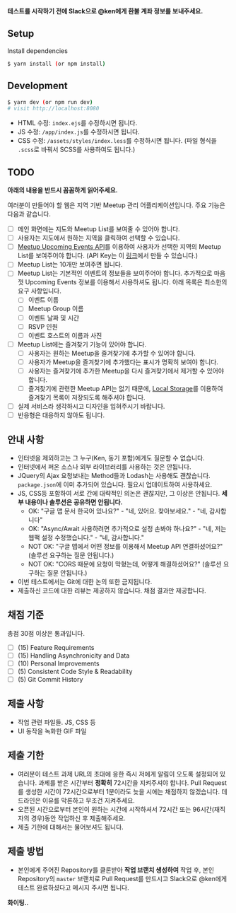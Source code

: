 **테스트를 시작하기 전에 Slack으로 @ken에게 환불 계좌 정보를 보내주세요.**

## Setup

Install dependencies

```sh
$ yarn install (or npm install)
```

## Development

```sh
$ yarn dev (or npm run dev)
# visit http://localhost:8080
```

- HTML 수정: `index.ejs`를 수정하시면 됩니다.
- JS 수정: `/app/index.js`를 수정하시면 됩니다.
- CSS 수정: `/assets/styles/index.less`를 수정하시면 됩니다. (파일 형식을 `.scss`로 바꿔서 SCSS를 사용하여도 됩니다.)

## TODO

**아래의 내용을 반드시 꼼꼼하게 읽어주세요.**

여러분이 만들어야 할 웹은 지역 기반 Meetup 관리 어플리케이션입니다. 주요 기능은 다음과 같습니다.

- [ ] 메인 화면에는 지도와 Meetup List를 보여줄 수 있어야 합니다.
- [ ] 사용자는 지도에서 원하는 지역을 클릭하여 선택할 수 있습니다.
- [ ] [Meetup Upcoming Events API](https://www.meetup.com/meetup_api/docs/find/upcoming_events/)를 이용하여 사용자가 선택한 지역의 Meetup List를 보여주어야 합니다. (API Key는 이 [링크](https://secure.meetup.com/meetup_api/key/)에서 만들 수 있습니다.)
- [ ] Meetup List는 10개만 보여주면 됩니다.
- [ ] Meetup List는 기본적인 이벤트의 정보들을 보여주어야 합니다. 추가적으로 마음껏 Upcoming Events 정보를 이용해서 사용하셔도 됩니다. 아래 목록은 최소한의 요구 사항입니다.
  - [ ] 이벤트 이름
  - [ ] Meetup Group 이름
  - [ ] 이벤트 날짜 및 시간
  - [ ] RSVP 인원
  - [ ] 이벤트 호스트의 이름과 사진
- [ ] Meetup List에는 즐겨찾기 기능이 있어야 합니다.
  - [ ] 사용자는 원하는 Meetup을 즐겨찾기에 추가할 수 있어야 합니다.
  - [ ] 사용자가 Meetup을 즐겨찾기에 추가했다는 표시가 명확히 보여야 합니다.
  - [ ] 사용자는 즐겨찾기에 추가한 Meetup을 다시 즐겨찾기에서 제거할 수 있어야 합니다.
  - [ ] 즐겨찾기에 관련한 Meetup API는 없기 때문에, [Local Storage](https://developer.mozilla.org/en-US/docs/Web/API/Window/localStorage)를 이용하여 즐겨찾기 목록이 저장되도록 해주셔야 합니다.
- [ ] 실제 서비스라 생각하시고 디자인을 입혀주시기 바랍니다.
- [ ] 반응형은 대응하지 않아도 됩니다.

## 안내 사항

- 인터넷을 제외하고는 그 누구(Ken, 동기 포함)에게도 질문할 수 없습니다.
- 인터넷에서 퍼온 소스나 외부 라이브러리를 사용하는 것은 안됩니다.
- JQuery의 Ajax 요청보내는 Method들과 Lodash는 사용해도 괜찮습니다. `package.json`에 이미 추가되어 있습니다. 필요시 업데이트하여 사용하세요.
- JS, CSS등 포함하여 서로 간에 대략적인 의논은 괜찮지만, 그 이상은 안됩니다. **세부 내용이나 솔루션은 공유하면 안됩니다.**
  - OK: "구글 맵 문서 한국어 있나요?" - "네, 있어요. 찾아보세요." - "네, 감사합니다"
  - OK: "Async/Await 사용하려면 추가적으로 설정 손봐야 하나요?" - "네, 저는 웹팩 설정 수정했습니다." - "네, 감사합니다."
  - NOT OK: "구글 맵에서 어떤 정보를 이용해서 Meetup API 연결하셨어요?" (솔루션 요구하는 질문 안됩니다.)
  - NOT OK: "CORS 때문에 요청이 막혔는데, 어떻게 해결하셨어요?" (솔루션 요구하는 질문 안됩니다.)
- 이번 테스트에서는 Git에 대한 논의 또한 금지됩니다.
- 제출하신 코드에 대한 리뷰는 제공하지 않습니다. 채점 결과만 제공합니다.

## 채점 기준

총점 30점 이상은 통과입니다.

- [ ] (15) Feature Requirements
- [ ] (15) Handling Asynchronicity and Data
- [ ] (10) Personal Improvements
- [ ] (5) Consistent Code Style & Readability
- [ ] (5) Git Commit History

## 제출 사항

- 작업 관련 파일들. JS, CSS 등
- UI 동작을 녹화한 GIF 파일

## 제출 기한

- 여러분이 테스트 과제 URL의 초대에 응한 즉시 저에게 알림이 오도록 설정되어 있습니다. 과제를 받은 시간부터 **정확히** 72시간을 지켜주셔야 합니다. Pull Request를 생성한 시간이 72시간으로부터 1분이라도 늦을 시에는 채점하지 않겠습니다. 데드라인은 이유를 막론하고 무조건 지켜주세요.
- 오픈된 시간으로부터 본인이 원하는 시간에 시작하셔서 72시간 또는 96시간(재직자의 경우)동안 작업하신 후 제출해주세요.
- 제출 기한에 대해서는 물어보셔도 됩니다.

## 제출 방법

- 본인에게 주어진 Repository를 클론받아 **작업 브랜치 생성하여** 작업 후, 본인 Repository의 `master` 브랜치로 Pull Request를 만드시고 Slack으로 @ken에게 테스트 완료하셨다고 메시지 주시면 됩니다.

**화이팅..**

